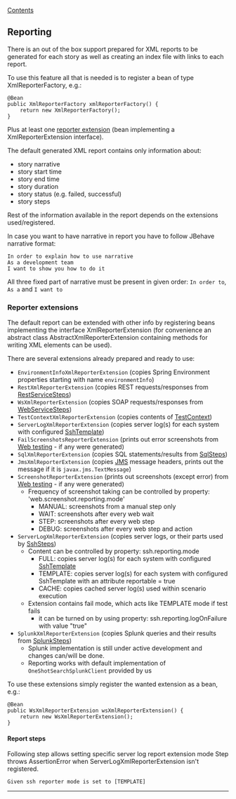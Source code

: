 [Contents](../README.md)

## Reporting
There is an out of the box support prepared for XML reports to be generated for each story as well as creating an index file with links to each report.

To use this feature all that is needed is to register a bean of type XmlReporterFactory, e.g.:
```
@Bean
public XmlReporterFactory xmlReporterFactory() {
    return new XmlReporterFactory();
}
```

Plus at least one [reporter extension](#reporter-extensions) (bean implementing a XmlReporterExtension interface).

The default generated XML report contains only information about:
 - story narrative
 - story start time
 - story end time
 - story duration
 - story status (e.g. failed, successful)
 - story steps

Rest of the information available in the report depends on the extensions used/registered.

In case you want to have narrative in report you have to follow JBehave narrative format:
```
In order to explain how to use narrative
As a development team
I want to show you how to do it
```
All three fixed part of narrative must be present in given order: `In order to`, `As a` and `I want to`

### Reporter extensions
The default report can be extended with other info by registering beans implementing the interface XmlReporterExtension 
(for convenience an abstract class AbstractXmlReporterExtension containing methods for writing XML elements can be used).

There are several extensions already prepared and ready to use:
 - `EnvironmentInfoXmlReporterExtension` (copies Spring Environment properties starting with name `environmentInfo`)
 - `RestXmlReporterExtension` (copies REST requests/responses from [RestServiceSteps](Rest-api.md))
 - `WsXmlReporterExtension` (copies SOAP requests/responses from [WebServiceSteps](Web-service.md))
 - `TestContextXmlReporterExtension` (copies contents of [TestContext](Test-context.md))
 - `ServerLogXmlReporterExtension` (copies server log(s) for each system with configured [SshTemplate](Ssh.md))
 - `FailScreenshotsReporterExtension` (prints out error screenshots from [Web testing](Web-testing.md) - if any were generated)
 - `SqlXmlReporterExtension` (copies SQL statements/results from [SqlSteps](Sql-steps.md))
 - `JmsXmlReporterExtension` (copies [JMS](Jms.md) message headers, prints out the message if it is `javax.jms.TextMessage`)
 - `ScreenshotReporterExtension` (prints out screenshots (except error) from [Web testing](Web-testing.md) - if any were generated)
   - Frequency of screenshot taking can be controlled by property: 'web.screenshot.reporting.mode'
     - MANUAL: screenshots from a manual step only
     - WAIT: screenshots after every web wait
     - STEP: screenshots after every web step
     - DEBUG: screenshots after every web step and action
  - `ServerLogXmlReporterExtension` (copies server logs, or their parts used by [SshSteps](Ssh.md))
    - Content can be controlled by property: ssh.reporting.mode 
      - FULL: copies server log(s) for each system with configured [SshTemplate](Ssh.md)
      - TEMPLATE: copies server log(s) for each system with configured SshTemplate with an attribute reportable = true
      - CACHE: copies cached server log(s) used within scenario execution
    - Extension contains fail mode, which acts like TEMPLATE mode if test fails
      - it can be turned on by using property: ssh.reporting.logOnFailure with value "true"
  - `SplunkXmlReporterExtension` (copies Splunk queries and their results from [SplunkSteps](Splunk.md))
    - Splunk implementation is still under active development and changes can/will be done.
    - Reporting works with default implementation of `OneShotSearchSplunkClient` provided by us


To use these extensions simply register the wanted extension as a bean, e.g.:
```
@Bean
public WsXmlReporterExtension wsXmlReporterExtension() {
    return new WsXmlReporterExtension();
}
```

#### Report steps
Following step allows setting specific server log report extension mode
Step throws AssertionError when ServerLogXmlReporterExtension isn't registered.
```
Given ssh reporter mode is set to [TEMPLATE]
```

---
